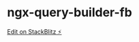 # ngx-query-builder-fb

[Edit on StackBlitz ⚡️](https://stackblitz.com/edit/angular2-querybuilder-example-fvxbhg)